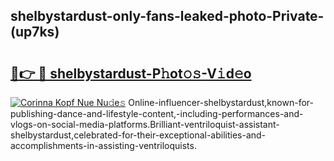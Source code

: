 ## shelbystardust-only-fans​-leaked-photo​-Private-(up7ks)


# <h2><a href="https://mediaupload.pro?title=shelbystardust&ref=git">🔗👉 🔴 shelbystardust-P𝚑ot𝚘𝚜-V𝚒d𝚎o</a></h2>

[![Corinna Kopf Nue Nu𝚍e𝚜](https://i.imgur.com/0qMVB7G.gif)](https://mediaupload.pro?title=shelbystardust&ref=git)
Online-influencer-shelbystardust,known-for-publishing-dance-and-lifestyle-content,-including-performances-and-vlogs-on-social-media-platforms.Brilliant-ventriloquist-assistant-shelbystardust,celebrated-for-their-exceptional-abilities-and-accomplishments-in-assisting-ventriloquists.  
